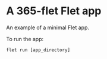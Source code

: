 # A 365-flet Flet app

An example of a minimal Flet app.

To run the app:

```
flet run [app_directory]
```